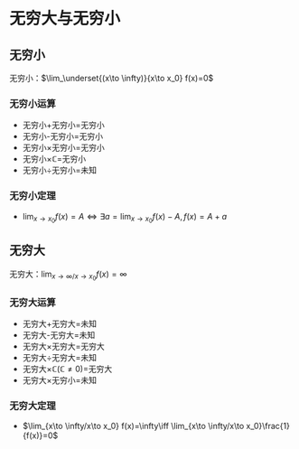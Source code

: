 # 无穷大与无穷小
## 无穷小

无穷小：$\lim_\underset{(x\to \infty)}{x\to x_0} f(x)=0$

### 无穷小运算

- 无穷小+无穷小=无穷小
- 无穷小-无穷小=无穷小
- 无穷小×无穷小=无穷小
- 无穷小×$\mathbb{C}$=无穷小
- 无穷小÷无穷小=未知

### 无穷小定理

- $\lim_{x\to x_0}f(x)=A\iff \exists a=\lim_{x\to x_0} f(x)-A,f(x)=A+a$

## 无穷大

无穷大：$\lim_{x\to \infty/x\to x_0} f(x)=\infty$

### 无穷大运算

- 无穷大+无穷大=未知
- 无穷大-无穷大=未知
- 无穷大×无穷大=无穷大
- 无穷大÷无穷大=未知
- 无穷大×$\mathbb{C}(\mathbb{C}\neq 0)$=无穷大
- 无穷大×无穷小=未知

### 无穷大定理

- $\lim_{x\to \infty/x\to x_0} f(x)=\infty\iff \lim_{x\to \infty/x\to x_0}\frac{1} {f(x)}=0$
